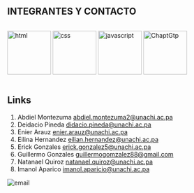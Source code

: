 ## INTEGRANTES Y CONTACTO 

 <p  style="display: inline-block;">
     <a href=""></a><img src="https://cdn-icons-png.flaticon.com/256/174/174854.png" alt="html" style="width: 100px;">
     <a href=""></a><img src="https://cdn.icon-icons.com/icons2/1826/PNG/512/4202020css3htmllogosocialsocialmedia-115668_115633.png" alt="css" style="width: 100px;">
     <a href=""></a><img src="https://gitconnected.com/public/images/tutorials/svg/javascript.svg" alt="javascript" style="width: 100px;">
     <a href=""></a><img src="https://digitalscholar.in/wp-content/uploads/2023/03/chatgpt-logo.png" alt="ChaptGtp" style="width: 100px;">
</p>
       
## Links

1. Abdiel Montezuma abdiel.montezuma2@unachi.ac.pa
2. Deidacio Pineda didacio.pineda@unachi.ac.pa
3. Enier Arauz enier.arauz@unachi.ac.pa
4. Eilina Hernandez eilian.hernandez@unachi.ac.pa
5. Erick Gonzales erick.gonzalez5@unachi.ac.pa
6. Guillermo Gonzales guillermogomzalez88@gmail.com
7. Natanael Quiroz natanael.quiroz@unachi.ac.pa
8. Imanol Aparico imanol.aparicio@unachi.ac.pa
   
<a href=""></a><img src="https://img.icons8.com/color/32/000000/gmail.png" alt="email">
